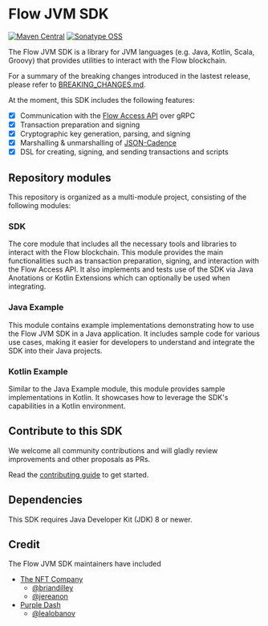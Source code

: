 # Flow JVM SDK

[![Maven Central](https://img.shields.io/maven-central/v/org.onflow/flow-jvm-sdk)](https://search.maven.org/search?q=g:org.onflow%20AND%20a:flow-jvm-sdk) 
[![Sonatype OSS](https://img.shields.io/nexus/s/org.onflow/flow-jvm-sdk?label=snapshot&server=https%3A%2F%2Fs01.oss.sonatype.org%2F)](https://s01.oss.sonatype.org/content/repositories/snapshots/org/onflow/flow-jvm-sdk/)

The Flow JVM SDK is a library for JVM languages (e.g. Java, Kotlin, Scala, Groovy) that provides utilities to interact with the Flow blockchain.

For a summary of the breaking changes introduced in the lastest release, please refer to [BREAKING_CHANGES.md](https://github.com/onflow/flow-jvm-sdk/blob/main/BREAKING_CHANGES.md).

At the moment, this SDK includes the following features:
- [x] Communication with the [Flow Access API](https://docs.onflow.org/access-api) over gRPC 
- [x] Transaction preparation and signing
- [x] Cryptographic key generation, parsing, and signing
- [x] Marshalling & unmarshalling of [JSON-Cadence](https://docs.onflow.org/cadence/json-cadence-spec/)
- [x] DSL for creating, signing, and sending transactions and scripts

## Repository modules

This repository is organized as a multi-module project, consisting of the following modules:

### SDK
The core module that includes all the necessary tools and libraries to interact with the Flow blockchain. This module provides the main functionalities such as transaction preparation, signing, and interaction with the Flow Access API. 
It also implements and tests use of the SDK via Java Anotations or Kotlin Extensions which can optionally be used when integrating.

### Java Example
This module contains example implementations demonstrating how to use the Flow JVM SDK in a Java application. It includes sample code for various use cases, making it easier for developers to understand and integrate the SDK into their Java projects.

### Kotlin Example
Similar to the Java Example module, this module provides sample implementations in Kotlin. It showcases how to leverage the SDK's capabilities in a Kotlin environment.

## Contribute to this SDK

We welcome all community contributions and will gladly review improvements and other proposals as PRs.

Read the [contributing guide](https://github.com/onflow/flow-jvm-sdk/blob/main/CONTRIBUTING.md) to get started.

## Dependencies

This SDK requires Java Developer Kit (JDK) 8 or newer.

## Credit

The Flow JVM SDK maintainers have included
* [The NFT Company](https://nftco.com)
   * [@briandilley](https://github.com/briandilley)  
   * [@jereanon](https://github.com/jereanon) 
* [Purple Dash](https://purpledash.dev)
   * [@lealobanov](https://github.com/lealobanov)
 
     
